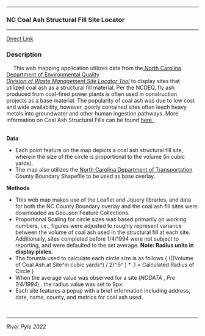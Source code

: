
------
### NC Coal Ash Structural Fill Site Locator

------
 [Direct Link](https://waterlevelmedium.github.io/NC_CoalAshLocator/)

### Description

 <p>  &emsp; This web mapping application utilizes data from the<a href='https://deq.nc.gov/'> North Carolina Department of Environmental Quality </a></br><i><a href='https://deq.nc.gov/about/divisions/waste-management/science-data-and-reports/waste-management-gis-data-and-maps'> Division of Waste Management Site Locator Tool</a> </i> to display sites that utilized coal ash as a structural fill material. Per the NCDEQ, fly ash produced from coal-fired power plants is often used in construction projects as a base material. The popularity of coal ash was due to low cost and wide availability, however, poorly contained sites often leech heavy metals into groundwater and other human ingestion pathways. More information on Coal Ash Structural Fills can be found <a href='https://deq.nc.gov/about/divisions/waste-management/solid-waste-section/coal-ash-structural-fills'>here </a>. </br>   </br>

<b>Data</b></br>

- Each point feature on the map depicts a coal ash structural fill site, wherein the size of the circle is proportional to the volume (in cubic yards).
- The map also utilizes the <a href='https://www.nconemap.gov/datasets/NCDOT::ncdot-county-boundaries'> North Carolina Department of Transportation </a> County Boundary Shapefile to be used as base overlay. </br>

<b>Methods</b>
- This web map makes use of the Leaflet and Jquery libraries, and data for both the NC County Boundary overlay and the coal ash fill sites were downloaded as GeoJson Feature Collections.
- Proportional Scaling for circle sizes was based primarily on working numbers, i.e., figures were adjusted to roughly represent variance between the volume of coal ash used in the structural fill at each site. Additionally, sites completed before 1/4/1994 were not subject to reporting, and were defaulted to the set average. **Note: Radius units in display pixles.**
- The forumla used to calculate each circle size is as follows { (((Volume of Coal Ash at Site^in cubic yards^) / 2)^.5^ ) * .1 = Calculated Radius of Circle }
- When the average value was observed for a site (*NODATA* , *Pre 1/4/1994*) , the radius value was set to 9px.
- Each site features a popup with a brief information including address, date, name, county, and metrics for coal ash used.

</br>

</p>

----
*River Pyle 2022*
